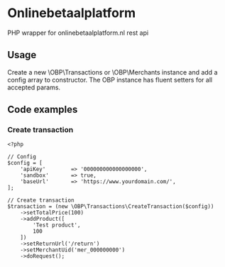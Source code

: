 # Onlinebetaalplatform
PHP wrapper for onlinebetaalplatform.nl rest api

## Usage ##

Create a new \OBP\Transactions or \OBP\Merchants instance and add a config array to constructor. The OBP instance has fluent setters for all accepted params.

## Code examples ##

### Create transaction ###

```
<?php

// Config
$config = [
    'apiKey'        => '000000000000000000',
    'sandbox'       => true,
    'baseUrl'       => 'https://www.yourdomain.com/',
];

// Create transaction
$transaction = (new \OBP\Transactions\CreateTransaction($config))
    ->setTotalPrice(100)
    ->addProduct([
        'Test product',
        100
    ])
    ->setReturnUrl('/return')
    ->setMerchantUid('mer_000000000')
    ->doRequest();

```
